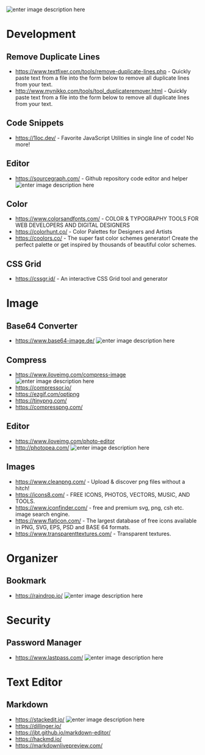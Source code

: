 ![enter image description here](https://www.escr-net.org/sites/default/files/dev_toolkit_logo-02.png)
# Development
## Remove Duplicate Lines
- https://www.textfixer.com/tools/remove-duplicate-lines.php - Quickly paste text from a file into the form below to remove all duplicate lines from your text.
- http://www.mynikko.com/tools/tool_duplicateremover.html - Quickly paste text from a file into the form below to remove all duplicate lines from your text.
## Code Snippets
- https://1loc.dev/ - Favorite JavaScript Utilities in single line of code! No more!
## Editor
- https://sourcegraph.com/ - Github repository code editor and helper ![enter image description here](https://img.shields.io/static/v1?label=Best&message=Github%20Repository%20Toolkit&color=brightgreen)
## Color
- https://www.colorsandfonts.com/ - COLOR & TYPOGRAPHY TOOLS FOR WEB DEVELOPERS AND DIGITAL DESIGNERS
- https://colorhunt.co/ - Color Palettes for Designers and Artists
- https://coolors.co/ - The super fast color schemes generator! Create the perfect palette or get inspired by thousands of beautiful color schemes.
## CSS Grid
- https://cssgr.id/ - An interactive CSS Grid tool and generator
# Image
## Base64 Converter
- https://www.base64-image.de/ ![enter image description here](https://img.shields.io/static/v1?label=Best&message=Base64%20Converter&color=brightgreen)
## Compress
- https://www.iloveimg.com/compress-image  ![enter image description here](https://img.shields.io/static/v1?label=Best%20Result&message=Compress%20Tool&color=brightgreen)
- https://compressor.io/
- https://ezgif.com/optipng
- https://tinypng.com/
- https://compresspng.com/
## Editor
- https://www.iloveimg.com/photo-editor
- http://photopea.com/ ![enter image description here](https://img.shields.io/static/v1?label=Best&message=Editor&color=brightgreen)
## Images
- https://www.cleanpng.com/ - Upload & discover png files without a hitch!
- https://icons8.com/ - FREE ICONS, PHOTOS, VECTORS, MUSIC, AND TOOLS.
- https://www.iconfinder.com/ - free and premium svg, png, csh etc. image search engine.
- https://www.flaticon.com/ - The largest database of free icons available in PNG, SVG, EPS, PSD and BASE 64 formats.
- https://www.transparenttextures.com/ - Transparent textures.
# Organizer
## Bookmark
- https://raindrop.io/ ![enter image description here](https://img.shields.io/static/v1?label=Best&message=Bookmark%20Manager%20Tool&color=brightgreen)
# Security
## Password Manager
- https://www.lastpass.com/ ![enter image description here](https://img.shields.io/static/v1?label=Best&message=Password%20Manager%20Tool&color=brightgreen)
# Text Editor
## Markdown
- https://stackedit.io/ ![enter image description here](https://img.shields.io/static/v1?label=Best&message=Markdown%20Editor&color=brightgreen)
- https://dillinger.io/
- https://jbt.github.io/markdown-editor/
- https://hackmd.io/
- https://markdownlivepreview.com/
